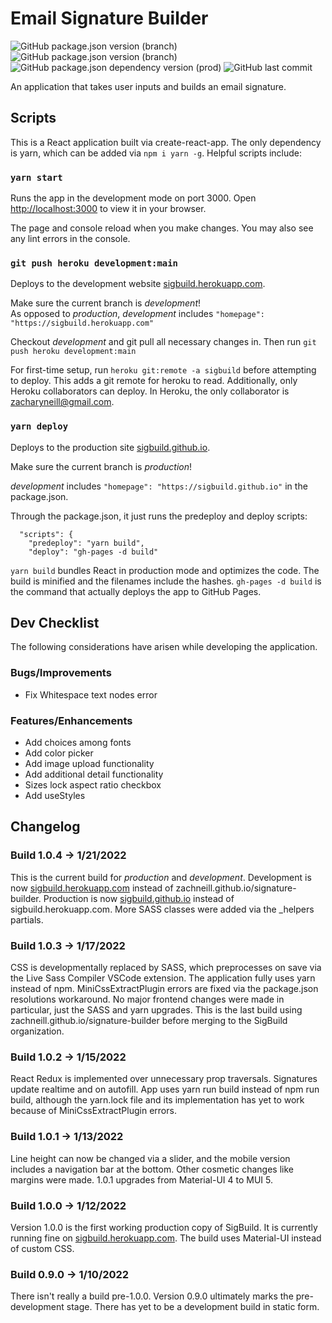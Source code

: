 # Email Signature Builder
![GitHub package.json version (branch)](https://img.shields.io/github/package-json/v/zachneill/signature-builder/production?color=g&label=production%20version&style=flat)
![GitHub package.json version (branch)](https://img.shields.io/github/package-json/v/zachneill/signature-builder/development?color=orange&label=development%20version&style=flat)
![GitHub package.json dependency version (prod)](https://img.shields.io/github/package-json/dependency-version/zachneill/signature-builder/react?color=blue)
![GitHub last commit](https://img.shields.io/github/last-commit/zachneill/signature-builder?color=purple&style=flat) 

An application that takes user inputs and builds an email signature. 

## Scripts

This is a React application built via create-react-app. The only dependency is yarn, which can be added via `npm i yarn -g`. Helpful scripts include: 

### `yarn start`

Runs the app in the development mode on port 3000. 
Open [http://localhost:3000](http://localhost:3000) to view it in your browser.

The page and console reload when you make changes. You may also see any lint errors in the console.

### `git push heroku development:main` 

Deploys to the development website [sigbuild.herokuapp.com](https://sigbuild.herokuapp.com). 

Make sure the current branch is *development*!  
As opposed to *production*, *development* includes `"homepage": "https://sigbuild.herokuapp.com"`

Checkout *development* and git pull all necessary changes in. Then run `git push heroku development:main`

For first-time setup, run `heroku git:remote -a sigbuild` before attempting to deploy. This adds a git remote for heroku to read. 
Additionally, only Heroku collaborators can deploy. In Heroku, the only collaborator is zacharyneill@gmail.com. 

### `yarn deploy` 

Deploys to the production site [sigbuild.github.io](https://sigbuild.github.io). 

Make sure the current branch is *production*! 

*development* includes `"homepage": "https://sigbuild.github.io"` in the package.json.

Through the package.json, it just runs the predeploy and deploy scripts: 
```
  "scripts": {
    "predeploy": "yarn build",
    "deploy": "gh-pages -d build"
```
`yarn build` bundles React in production mode and optimizes the code. 
The build is minified and the filenames include the hashes. `gh-pages -d build` is the command that 
actually deploys the app to GitHub Pages.

## Dev Checklist

The following considerations have arisen while developing the application. 

### Bugs/Improvements

- Fix Whitespace text nodes error 

### Features/Enhancements

- Add choices among fonts
- Add color picker 
- Add image upload functionality
- Add additional detail functionality
- Sizes lock aspect ratio checkbox
- Add useStyles

## Changelog 

### Build 1.0.4 -> 1/21/2022

This is the current build for *production* and *development*. Development is now [sigbuild.herokuapp.com](https://sigbuild.herokuapp.com) instead of zachneill.github.io/signature-builder. Production is now [sigbuild.github.io](https://sigbuild.github.io) instead of sigbuild.herokuapp.com. More SASS classes were added via the _helpers partials. 

### Build 1.0.3 -> 1/17/2022

CSS is developmentally replaced by SASS, which preprocesses on save via the Live Sass Compiler VSCode extension. The application fully uses yarn instead of npm. MiniCssExtractPlugin errors are fixed via the package.json resolutions workaround. No major frontend changes were made in particular, just the SASS and yarn upgrades. This is the last build using zachneill.github.io/signature-builder before merging to the SigBuild organization. 

### Build 1.0.2 -> 1/15/2022

React Redux is implemented over unnecessary prop traversals. Signatures update realtime and on autofill. App uses yarn run build instead of npm run build, although the yarn.lock file and its implementation has yet to work because of MiniCssExtractPlugin errors. 

### Build 1.0.1 -> 1/13/2022

Line height can now be changed via a slider, and the mobile version includes a navigation bar at the bottom. Other cosmetic changes like margins were made. 1.0.1 upgrades from Material-UI 4 to MUI 5. 

### Build 1.0.0 -> 1/12/2022

Version 1.0.0 is the first working production copy of SigBuild. It is currently running fine on [sigbuild.herokuapp.com](https://sigbuild.herokuapp.com). 
The build uses Material-UI instead of custom CSS. 

### Build 0.9.0 -> 1/10/2022

There isn't really a build pre-1.0.0. Version 0.9.0 ultimately marks the pre-development stage. There has yet to be a development build in static form. 

